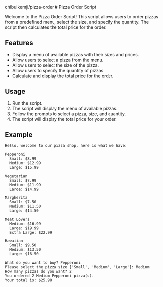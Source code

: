 chibuikemji/pizza-order # Pizza Order Script

Welcome to the Pizza Order Script! This script allows users to order pizzas from a predefined menu, select the size, and specify the quantity. The script then calculates the total price for the order.

## Features

- Display a menu of available pizzas with their sizes and prices.
- Allow users to select a pizza from the menu.
- Allow users to select the size of the pizza.
- Allow users to specify the quantity of pizzas.
- Calculate and display the total price for the order.

## Usage

1. Run the script.
2. The script will display the menu of available pizzas.
3. Follow the prompts to select a pizza, size, and quantity.
4. The script will display the total price for your order.

## Example

```plaintext
Hello, welcome to our pizza shop, here is what we have:

Pepperoni
  Small: $8.99
  Medium: $12.99
  Large: $15.99

Vegetarian
  Small: $7.99
  Medium: $11.99
  Large: $14.99

Margherita
  Small: $7.50
  Medium: $11.50
  Large: $14.50

Meat Lovers
  Medium: $16.99
  Large: $19.99
  Extra Large: $22.99

Hawaiian
  Small: $9.50
  Medium: $13.50
  Large: $16.50

What do you want to buy? Pepperoni
Please select the pizza size ['Small', 'Medium', 'Large']: Medium
How many pizzas do you want? 2
You ordered 2 Medium Pepperoni pizza(s).
Your total is: $25.98
